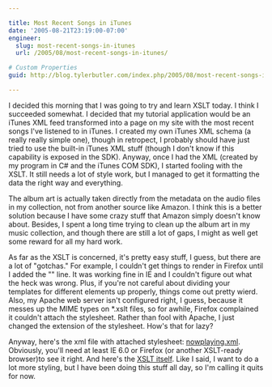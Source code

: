 ```yaml
---

title: Most Recent Songs in iTunes
date: '2005-08-21T23:19:00-07:00'
engineer:
  slug: most-recent-songs-in-itunes
  url: /2005/08/most-recent-songs-in-itunes/

# Custom Properties
guid: http://blog.tylerbutler.com/index.php/2005/08/most-recent-songs-in-itunes/

---
```


I decided this morning that I was going to try and learn XSLT today. I think I
succeeded somewhat. I decided that my tutorial application would be an iTunes
XML feed transformed into a page on my site with the most recent songs I've
listened to in iTunes. I created my own iTunes XML schema (a really really
simple one), though in retropect, I probably should have just tried to use the
built-in iTunes XML stuff (though I don't know if this capability is exposed
in the SDK). Anyway, once I had the XML (created by my program in C# and the
iTunes COM SDK), I started fooling with the XSLT. It still needs a lot of
style work, but I managed to get it formatting the data the right way and
everything.

  
The album art is actually taken directly from the metadata on the audio files
in my collection, not from another source like Amazon. I think this is a
better solution because I have some crazy stuff that Amazon simply doesn't
know about. Besides, I spent a long time trying to clean up the album art in
my music collection, and though there are still a lot of gaps, I might as well
get some reward for all my hard work.

  
As far as the XSLT is concerned, it's pretty easy stuff, I guess, but there
are a lot of "gotchas." For example, I couldn't get things to render in
Firefox until I added the "" line. It was working fine in IE and I couldn't
figure out what the heck was wrong. Plus, if you're not careful about dividing
your templates for different elements up properly, things come out pretty
wierd. Also, my Apache web server isn't configured right, I guess, because it
messes up the MIME types on *.xslt files, so for awhile, Firefox complained it
couldn't attach the stylesheet. Rather than fool with Apache, I just changed
the extension of the stylesheet. How's that for lazy?

  
Anyway, here's the xml file with attached stylesheet: [nowplaying.xml][1].
Obviously, you'll need at least IE 6.0 or Firefox (or another XSLT-ready
browser)to see it right. And here's the [XSLT itself][2]. Like I said, I want
to do a lot more styling, but I have been doing this stuff all day, so I'm
calling it quits for now.

   [1]: /SiteCollectionDocuments/Post%20Content/nowplaying.xml ()
   [2]: /SiteCollectionDocuments/Post%20Content/fullview.xsl ()

